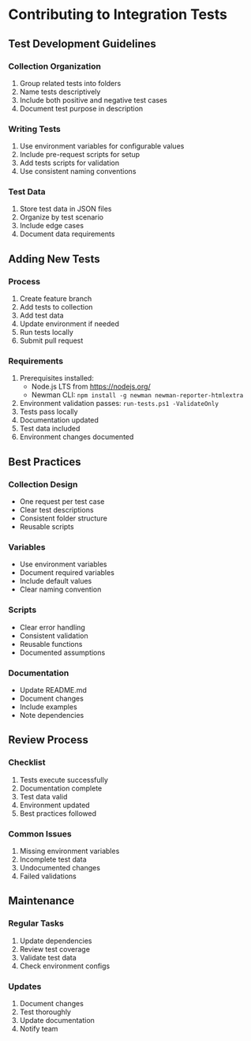 # Contributing to Integration Tests

## Test Development Guidelines

### Collection Organization
1. Group related tests into folders
2. Name tests descriptively
3. Include both positive and negative test cases
4. Document test purpose in description

### Writing Tests
1. Use environment variables for configurable values
2. Include pre-request scripts for setup
3. Add tests scripts for validation
4. Use consistent naming conventions

### Test Data
1. Store test data in JSON files
2. Organize by test scenario
3. Include edge cases
4. Document data requirements

## Adding New Tests

### Process
1. Create feature branch
2. Add tests to collection
3. Add test data
4. Update environment if needed
5. Run tests locally
6. Submit pull request

### Requirements
1. Prerequisites installed:
   - Node.js LTS from https://nodejs.org/
   - Newman CLI: `npm install -g newman newman-reporter-htmlextra`
2. Environment validation passes: `run-tests.ps1 -ValidateOnly`
3. Tests pass locally
4. Documentation updated
5. Test data included
6. Environment changes documented

## Best Practices

### Collection Design
- One request per test case
- Clear test descriptions
- Consistent folder structure
- Reusable scripts

### Variables
- Use environment variables
- Document required variables
- Include default values
- Clear naming convention

### Scripts
- Clear error handling
- Consistent validation
- Reusable functions
- Documented assumptions

### Documentation
- Update README.md
- Document changes
- Include examples
- Note dependencies

## Review Process

### Checklist
1. Tests execute successfully
2. Documentation complete
3. Test data valid
4. Environment updated
5. Best practices followed

### Common Issues
1. Missing environment variables
2. Incomplete test data
3. Undocumented changes
4. Failed validations

## Maintenance

### Regular Tasks
1. Update dependencies
2. Review test coverage
3. Validate test data
4. Check environment configs

### Updates
1. Document changes
2. Test thoroughly
3. Update documentation
4. Notify team